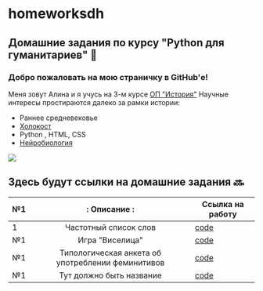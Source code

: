 # homeworksdh
## Домашние задания по курсу "Python для гуманитариев" :star2:  

### Добро пожаловать на мою страничку в GitHub'е! 
Меня зовут Алина и я учусь на 3-м курсе [ОП "История"](https://www.hse.ru/ba/hist/) 
Научные интересы простираются далеко за рамки истории: 
* Раннее средневековье  
* [Холокост](https://www.coursera.org/learn/the-holocaust) 
* Python , HTML, CSS 
* [Нейробиология](https://www.coursera.org/learn/medical-neuroscience/home/welcome)

![](https://pp.userapi.com/c830508/v830508067/19fa3c/TaPX-5pxvEo.jpg)

## Здесь будут ссылки на домашние задания :soon:


| №1 |: Описание :| Ссылка на работу |
|----|:----------:|------------------|
| 1  | Частотный список слов | [code](https://www.github.com/) |
| №1 | Игра "Виселица" | [code](https://www.github.com/) |
| №1 | Типологическая анкета об употреблении феминитивов | [code](https://www.github.com/) |
| №1 | Тут должно быть название  | [code]() |




